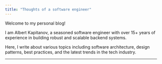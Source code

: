 ```yaml
---
title: "Thoughts of a software engineer"
---
```


Welcome to my personal blog!

I am Albert Kapitanov, a seasoned software engineer with over 15+ years of experience in building robust and scalable backend systems.

Here, I write about various topics including software architecture, design patterns, best practices, and the latest trends in the tech industry.

---
